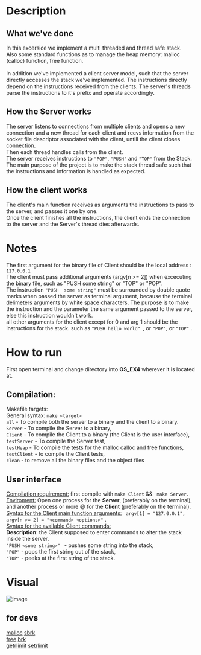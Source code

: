 

# Description
## What we've done
In this excersice we implement a multi threaded and thread safe stack. 
</br> Also some standard functions as to manage the heap memory: malloc (calloc) function, free function.  
</br> In addition we've implemented a client server model, such that the server directly accesses the stack we've implemented. The instructions directly depend on the instructions received from the clients. The server's threads parse the instructions to it's prefix and operate accordingly.
## How the Server works
 The server listens to connections from multiple clients and opens a new connection and a new thread for each client and recvs information from the socket file descriptor associated with the client, untill the client closes connection. 
 </br> Then each thread handles calls from the client. 
 </br> The server receives instructions to ```"POP"```, ```"PUSH"``` and ```"TOP"``` from the Stack. 
 </br> The main purpose of the project is to make the stack thread safe such that the instructions and information is handled as expected. 
## How the client works
The client's main function receives as arguments the instructions to pass to the server, and passes it one by one. 
</br> Once the client finishes all the instructions, the client ends the connection to the server and the Server's thread dies afterwards.
# Notes
The first argument for the binary file of Client should be the local address : ``` 127.0.0.1 ``` </br>
The client must pass additional arguments (argv[n >= 2]) when excecuting the binary file, such as "PUSH some string" or "TOP" or "POP". </br>
The instruction ```"PUSH  some string"``` must be surrounded by double quote marks when passed the server as terminal argument, because the terminal delimeters arguments by white space characters. The purpose is to make the instruction and the parameter the same argument passed to the server, else this instruction wouldn't work.
</br> all other arguments for the client except for 0  and arg 1 should be the instructions for the stack. such as ```"PUSH hello world" ```, or ```"POP"```, or ```"TOP"``` .

# How to run
First open terminal and change directory into **OS_EX4** wherever it is located at.</br>
## Compilation:
Makefile targets: </br> 
General syntax:  ```make <target> ```</br>
``` all ``` - To compile both the server to a binary and the client to a binary.
</br>``` Server ``` - To compile the Server to a binary,
</br>  ```Client``` - To compile the Client to a binary (the Client is the user interface),
</br>  ```testServer``` - To compile the Server test,
</br>  ```testHeap``` - To compile the tests for the malloc calloc and free functions, </br> ```testClient``` - to compile the Client tests,
</br>  ```clean``` - to remove all the binary files and the object files

## User interface
<ins>Compilation requirement:</ins> first compile with ```make Client``` && ``` make Server.```</br>
<ins>Enviroment:</ins> Open one process for the **Server**, (preferably on the terminal), and another process or more :smile: for the **Client** (preferably on the terminal). 
</br>
<ins>Syntax for the Client main function arguments:</ins>  ``` argv[1] = "127.0.0.1", argv[n >= 2] = "<command> <options>"``` . 
</br> <ins>Syntax for the available Client commands:</ins> 
</br> **Description**: the Client supposed to enter commands to alter the stack inside the server.</br>```"PUSH <some string>" ``` - pushes some string into the stack, 
</br> ``` "POP" ``` - pops the first string out of the stack, 
</br> ``` "TOP" ``` - peeks at the first string of the stack.

# Visual
![image](https://user-images.githubusercontent.com/82415308/164236313-1a78542a-c997-492b-bf93-c2fdd61969b4.png)

## for devs
[malloc](https://man7.org/linux/man-pages/man3/free.3.html) [sbrk](https://man7.org/linux/man-pages/man2/sbrk.2.html)  </br> [free](https://man7.org/linux/man-pages/man3/free.3.html) [brk](https://man7.org/linux/man-pages/man2/sbrk.2.html) </br> [getrlimit](https://man7.org/linux/man-pages/man2/getrlimit.2.html) [setrlimit](https://man7.org/linux/man-pages/man2/getrlimit.2.html)




